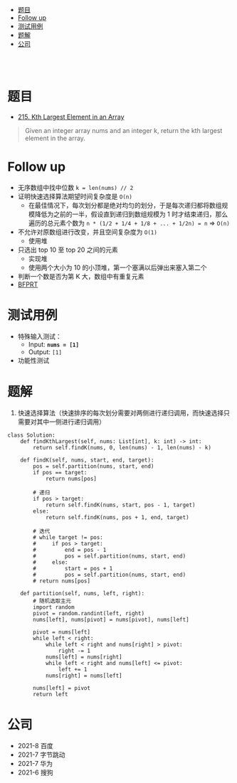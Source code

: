 - [题目](#题目)
- [Follow up](#follow-up)
- [测试用例](#测试用例)
- [题解](#题解)
- [公司](#公司)

</br></br>

# 题目
- [215. Kth Largest Element in an Array](https://leetcode.com/problems/kth-largest-element-in-an-array/)
> Given an integer array nums and an integer k, return the kth largest element in the array.

# Follow up
- 无序数组中找中位数 `k = len(nums) // 2`
- 证明快速选择算法期望时间复杂度是 `O(n)`
  - 在最佳情况下，每次划分都是绝对均匀的划分，于是每次递归都将数组规模降低为之前的一半，假设直到递归到数组规模为 1 时才结束递归，那么遍历的总元素个数为 `n * (1/2 + 1/4 + 1/8 + ... + 1/2n) = n` => `O(n)`
- 不允许对原数组进行改变，并且空间复杂度为 `O(1)`
  - 使用堆
- 只选出 top 10 至 top 20 之间的元素
  - 实现堆
  - 使用两个大小为 10 的小顶堆，第一个塞满以后弹出来塞入第二个
- 判断一个数是否为第 K 大，数组中有重复元素
- [BFPRT](https://zhuanlan.zhihu.com/p/291206708)


# 测试用例
- 特殊输入测试：
  - Input: **`nums = [1]`**
  - Output: `[1]`
- 功能性测试 

# 题解
1. 快速选择算法（快速排序的每次划分需要对两侧进行递归调用，而快速选择只需要对其中一侧进行递归调用）
```
class Solution:
    def findKthLargest(self, nums: List[int], k: int) -> int:
        return self.findK(nums, 0, len(nums) - 1, len(nums) - k)
        
    def findK(self, nums, start, end, target):
        pos = self.partition(nums, start, end)
        if pos == target:
            return nums[pos]
    
        # 递归
        if pos > target:
            return self.findK(nums, start, pos - 1, target)
        else:
            return self.findK(nums, pos + 1, end, target)
    
        # 迭代
        # while target != pos:
        #     if pos > target:
        #         end = pos - 1
        #         pos = self.partition(nums, start, end)
        #     else:
        #         start = pos + 1
        #         pos = self.partition(nums, start, end)
        # return nums[pos]
    
    def partition(self, nums, left, right):
        # 随机选取主元
        import random
        pivot = random.randint(left, right)
        nums[left], nums[pivot] = nums[pivot], nums[left]
        
        pivot = nums[left]
        while left < right:
            while left < right and nums[right] > pivot:
                right -= 1
            nums[left] = nums[right]
            while left < right and nums[left] <= pivot:
                left += 1
            nums[right] = nums[left]
            
        nums[left] = pivot
        return left
```

# 公司
- 2021-8 百度
- 2021-7 字节跳动
- 2021-7 华为
- 2021-6 搜狗 